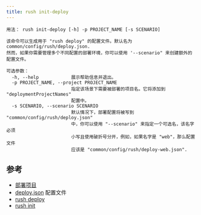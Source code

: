```yaml
---
title: rush init-deploy
---
```


```
用法： rush init-deploy [-h] -p PROJECT_NAME [-s SCENARIO]

该命令可以生成用于 "rush deploy" 的配置文件。默认名为 common/config/rush/deploy.json.
然而，如果你需要管理多个不同配置的部署环境，你可以使用 '--scenario" 来创建额外的配置文件。

可选参数：
  -h, --help            展示帮助信息并退出。
  -p PROJECT_NAME, --project PROJECT_NAME
                        指定该场景下需要被部署的项目名。它将添加到 "deploymentProjectNames"
                        配置中。
  -s SCENARIO, --scenario SCENARIO
                        默认情况下，部署配置将被写到 "common/config/rush/deploy.json"
                        中，你可以使用 "--scenario" 来指定一个可选名，该名字必须
                        小写且使用破折号分开，例如，如果名字是 "web"，那么配置文件
                        应该是 "common/config/rush/deploy-web.json".
```

## 参考

- [部署项目](../maintainer/deploying.md)
- [deploy.json](../configs/deploy_json.md) 配置文件
- [rush deploy](../commands/rush_deploy.md)
- [rush init](../commands/rush_init.md)
